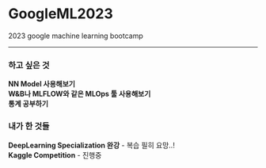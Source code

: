 # GoogleML2023
2023 google machine learning bootcamp




      
---
### 하고 싶은 것
**NN Model 사용해보기**  
**W&B나 MLFLOW와 같은 MLOps 툴 사용해보기**  
**통계 공부하기**  

### 내가 한 것들
**DeepLearning Specialization 완강** - 복습 필히 요망..!  
**Kaggle Competition** - 진행중  
